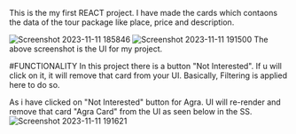 This is the my first REACT project. 
I have made the cards which contaons the data of the tour package like place, price and description.

![Screenshot 2023-11-11 185846](https://github.com/Sumit-Kumar-07/Tour-/assets/109451363/5cafc3ac-3ed3-4426-8fe0-87032aa12a7f)
![Screenshot 2023-11-11 191500](https://github.com/Sumit-Kumar-07/Tour-/assets/109451363/63e18378-7a8a-451d-8453-66c6e5f516f7)
The above screenshot is the UI for my project.

#FUNCTIONALITY
In this project there is a button "Not Interested". If u will click on it, it will remove that card from your UI.
Basically, Filtering is applied here to do so.

As i have clicked on "Not Interested" button for Agra. UI will re-render and remove that card "Agra Card" from the UI as seen below in the SS.
![Screenshot 2023-11-11 191621](https://github.com/Sumit-Kumar-07/Tour-/assets/109451363/e89af05e-0012-436b-93a1-62b4822d0ebd)
